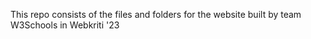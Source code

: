 This repo consists of the files and folders for the website built by team W3Schools in Webkriti '23
